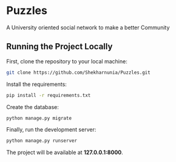 # Puzzles
A University oriented social network to make a better Community

## Running the Project Locally

First, clone the repository to your local machine:

```bash
git clone https://github.com/Shekharnunia/Puzzles.git
```

Install the requirements:

```bash
pip install -r requirements.txt
```

Create the database:

```bash
python manage.py migrate
```

Finally, run the development server:

```bash
python manage.py runserver
```

The project will be available at **127.0.0.1:8000**.
